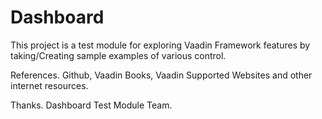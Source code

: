 Dashboard
=========

This project is a test module for exploring Vaadin Framework features by taking/Creating sample examples of various control.

References.
Github,
Vaadin Books,
Vaadin Supported Websites and other internet resources.

Thanks.
Dashboard Test Module Team.
